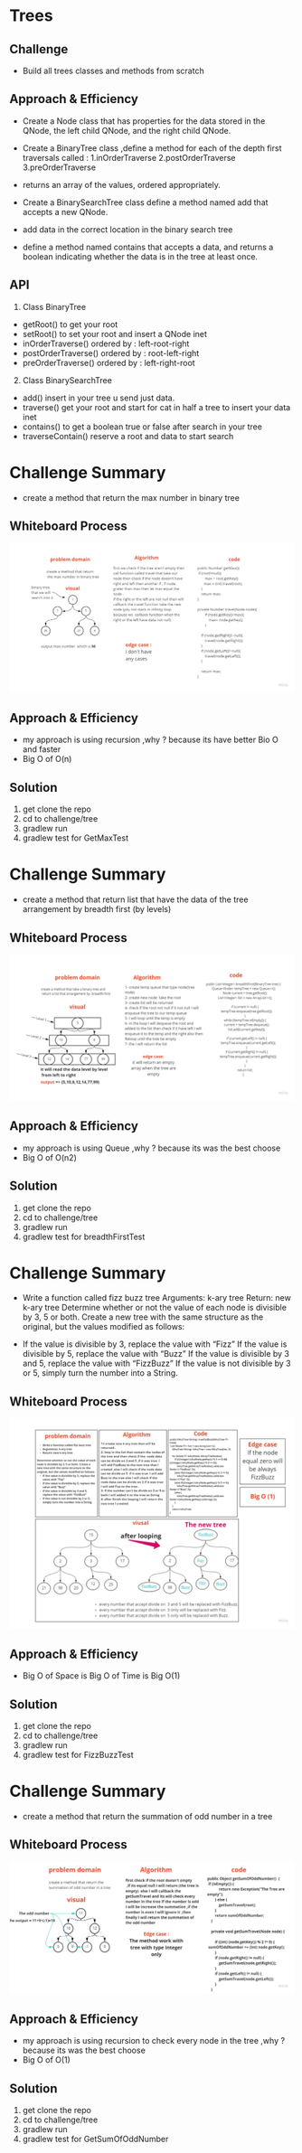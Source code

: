 # Trees
<!-- Short summary or background information -->

## Challenge
<!-- Description of the challenge -->
- Build all trees classes and methods from scratch


## Approach & Efficiency
<!-- What approach did you take? Why? What is the Big O space/time for this approach? -->
- Create a Node class that has properties for the data stored in the QNode, the left child QNode, and the right child QNode.

- Create a BinaryTree class ,define a method for each of the depth first traversals called :
  1.inOrderTraverse
  2.postOrderTraverse
  3.preOrderTraverse  

- returns an array of the values, ordered appropriately.
  
- Create a BinarySearchTree class define a method named add that accepts a new QNode.
- add data in the correct location in the binary search tree
- define a method named contains that accepts a data, and returns a boolean indicating whether the data is in the tree at least once.

## API
<!-- Description of each method publicly available in each of your trees -->
1. Class BinaryTree

- getRoot() to get your root
- setRoot() to set your root and insert a QNode inet
- inOrderTraverse() ordered by : left-root-right
- postOrderTraverse() ordered by : root-left-right
- preOrderTraverse() ordered by : left-right-root

2. Class BinarySearchTree

- add() insert in your tree u send just data.
- traverse() get your root and start for cat in half a tree to insert your data inet
- contains() to get a boolean true or false after search in your tree
- traverseContain() reserve a root and data to start search

# Challenge Summary
<!-- Description of the challenge -->
- create a method that return the max number in binary tree

## Whiteboard Process
<!-- Embedded whiteboard image -->

![img](./challenge16.jpg)

## Approach & Efficiency
<!-- What approach did you take? Why? What is the Big O space/time for this approach? -->

- my approach is using recursion ,why ? because its have better Bio O and faster 
- Big O  of O(n)

## Solution
<!-- Show how to run your code, and examples of it in action --> 

1. get clone the repo 
2. cd to challenge/tree
3. gradlew run 
4. gradlew test  for GetMaxTest

# Challenge Summary
<!-- Description of the challenge -->
- create a method that return list that have the data of the tree arrangement by breadth first (by levels)

## Whiteboard Process
<!-- Embedded whiteboard image -->

![img](./challenge17.jpg)

## Approach & Efficiency
<!-- What approach did you take? Why? What is the Big O space/time for this approach? -->

- my approach is using Queue ,why ? because its was the best choose
- Big O  of O(n2)

## Solution
<!-- Show how to run your code, and examples of it in action --> 

1. get clone the repo
2. cd to challenge/tree
3. gradlew run
4. gradlew test  for breadthFirstTest

# Challenge Summary
<!-- Description of the challenge -->
- Write a function called fizz buzz tree Arguments: k-ary tree Return: new k-ary tree Determine whether or not the value of each node is divisible by 3, 5 or both. Create a new tree with the same structure as the original, but the values modified as follows:

- If the value is divisible by 3, replace the value with “Fizz” If the value is divisible by 5, replace the value with “Buzz” If the value is divisible by 3 and 5, replace the value with “FizzBuzz” If the value is not divisible by 3 or 5, simply turn the number into a String.

## Whiteboard Process
<!-- Embedded whiteboard image -->

![img](./challenge18.jpg)

## Approach & Efficiency
<!-- What approach did you take? Why? What is the Big O space/time for this approach? -->

- Big O of Space is Big O of Time is Big O(1)
## Solution
<!-- Show how to run your code, and examples of it in action --> 

1. get clone the repo
2. cd to challenge/tree
3. gradlew run
4. gradlew test  for FizzBuzzTest

# Challenge Summary
<!-- Description of the challenge -->
- create a method that return the summation of odd number in a tree

## Whiteboard Process
<!-- Embedded whiteboard image -->

![img](./challenge19.jpg)

## Approach & Efficiency
<!-- What approach did you take? Why? What is the Big O space/time for this approach? -->

- my approach is using recursion to check every node in the tree ,why ? because its was the best choose
- Big O  of O(1)

## Solution
<!-- Show how to run your code, and examples of it in action --> 

1. get clone the repo
2. cd to challenge/tree
3. gradlew run
4. gradlew test  for GetSumOfOddNumber